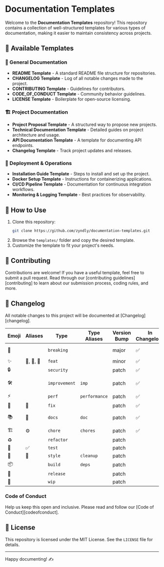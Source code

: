 # Documentation Templates

Welcome to the **Documentation Templates** repository! This repository contains a collection of well-structured templates for various types of documentation, making it easier to maintain consistency across projects.

## 📜 Available Templates

### 📝 General Documentation
- **README Template** - A standard README file structure for repositories.
- **CHANGELOG Template** - Log of all notable changes made to the project.
- **CONTRIBUTING Template** - Guidelines for contributors.
- **CODE_OF_CONDUCT Template** - Community behavior guidelines.
- **LICENSE Template** - Boilerplate for open-source licensing.

### 🏗️ Project Documentation
- **Project Proposal Template** - A structured way to propose new projects.
- **Technical Documentation Template** - Detailed guides on project architecture and usage.
- **API Documentation Template** - A template for documenting API endpoints.
- **Changelog Template** - Track project updates and releases.

### 🚀 Deployment & Operations
- **Installation Guide Template** - Steps to install and set up the project.
- **Docker Setup Template** - Instructions for containerizing applications.
- **CI/CD Pipeline Template** - Documentation for continuous integration workflows.
- **Monitoring & Logging Template** - Best practices for observability.

## 📂 How to Use
1. Clone this repository:
   ```sh
   git clone https://github.com/zyndly/documentation-templates.git
   ```
2. Browse the `templates/` folder and copy the desired template.
3. Customize the template to fit your project's needs.

## 🤝 Contributing
Contributions are welcome! If you have a useful template, feel free to submit a pull request.
Read through our [contributing guidelines][contributing] to learn about our submission process, coding rules, and more.

## 🔖 Changelog

All notable changes to this project will be documented at [Changelog][changelog].

<!-- emoji-table -->

 Emoji | Aliases | Type | Type Aliases | Version Bump | In Changelog? | Heading  | Order
 ----- | ------- | ---- | ------------ | ------------ | ------------- | -------  | -----
🚨 |  | `breaking` |  | major | ✅ | 🚨 Breaking Changes | 10
✨ | 🌟, 💫, 🌠 | `feat` |  | minor | ✅ | ✨ Features | 20
🔒 |  | `security` |  | patch | ✅ | 🔒 Security | 25
🛠 |  | `improvement` | `imp` | patch | ✅ | 🛠 Improvements | 30
⚡️ |  | `perf` | `performance` | patch | ✅ | ⚡️ Performance | 35
🐛 | 🐞 | `fix` |  | patch | ✅ | 🐛 Bug Fixes | 40
📚 | 📖 | `docs` | `doc` | patch | ✅ | 📚 Documentation | 50
🏗 | ⚙️ | `chore` | `chores` | patch | ✅ | 🏗 Chore | 60
♻️ |  | `refactor` |  | patch |  | ♻️ Refactoring | 90
🚦 | ✅ | `test` |  | patch |  | 🚦 Test | 90
🎨 | 💄 | `style` | `cleanup` | patch |  | 🎨 Style | 90
📦 |  | `build` | `deps` | patch |  | 📦 Build | 90
🔖 |  | `release` |  | patch |  | 🔖 Release | 90
🚧 |  | `wip` |  | patch |  | 🚧 Wip | 90

<!-- emoji-table -->

### Code of Conduct

Help us keep this open and inclusive. Please read and follow our [Code of Conduct][codeofconduct].

## 📜 License
This repository is licensed under the MIT License. See the `LICENSE` file for details.

---

Happy documenting! ✍️

